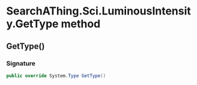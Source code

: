 # SearchAThing.Sci.LuminousIntensity.GetType method
## GetType()
### Signature
```csharp
public override System.Type GetType()
```
